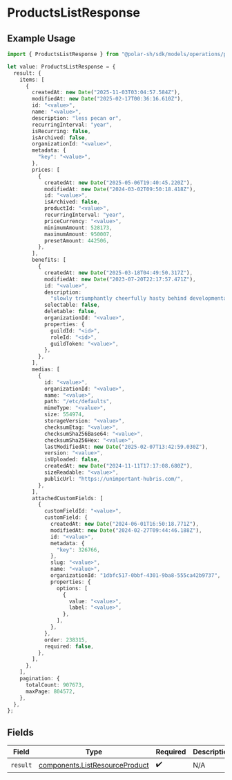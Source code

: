 # ProductsListResponse

## Example Usage

```typescript
import { ProductsListResponse } from "@polar-sh/sdk/models/operations/productslist.js";

let value: ProductsListResponse = {
  result: {
    items: [
      {
        createdAt: new Date("2025-11-03T03:04:57.584Z"),
        modifiedAt: new Date("2025-02-17T00:36:16.610Z"),
        id: "<value>",
        name: "<value>",
        description: "less pecan or",
        recurringInterval: "year",
        isRecurring: false,
        isArchived: false,
        organizationId: "<value>",
        metadata: {
          "key": "<value>",
        },
        prices: [
          {
            createdAt: new Date("2025-05-06T19:40:45.220Z"),
            modifiedAt: new Date("2024-03-02T09:50:18.418Z"),
            id: "<value>",
            isArchived: false,
            productId: "<value>",
            recurringInterval: "year",
            priceCurrency: "<value>",
            minimumAmount: 528173,
            maximumAmount: 950007,
            presetAmount: 442506,
          },
        ],
        benefits: [
          {
            createdAt: new Date("2025-03-18T04:49:50.317Z"),
            modifiedAt: new Date("2023-07-20T22:17:57.471Z"),
            id: "<value>",
            description:
              "slowly triumphantly cheerfully hasty behind developmental meanwhile entwine",
            selectable: false,
            deletable: false,
            organizationId: "<value>",
            properties: {
              guildId: "<id>",
              roleId: "<id>",
              guildToken: "<value>",
            },
          },
        ],
        medias: [
          {
            id: "<value>",
            organizationId: "<value>",
            name: "<value>",
            path: "/etc/defaults",
            mimeType: "<value>",
            size: 554974,
            storageVersion: "<value>",
            checksumEtag: "<value>",
            checksumSha256Base64: "<value>",
            checksumSha256Hex: "<value>",
            lastModifiedAt: new Date("2025-02-07T13:42:59.030Z"),
            version: "<value>",
            isUploaded: false,
            createdAt: new Date("2024-11-11T17:17:08.680Z"),
            sizeReadable: "<value>",
            publicUrl: "https://unimportant-hubris.com/",
          },
        ],
        attachedCustomFields: [
          {
            customFieldId: "<value>",
            customField: {
              createdAt: new Date("2024-06-01T16:50:18.771Z"),
              modifiedAt: new Date("2024-02-27T09:44:46.188Z"),
              id: "<value>",
              metadata: {
                "key": 326766,
              },
              slug: "<value>",
              name: "<value>",
              organizationId: "1dbfc517-0bbf-4301-9ba8-555ca42b9737",
              properties: {
                options: [
                  {
                    value: "<value>",
                    label: "<value>",
                  },
                ],
              },
            },
            order: 238315,
            required: false,
          },
        ],
      },
    ],
    pagination: {
      totalCount: 907673,
      maxPage: 804572,
    },
  },
};
```

## Fields

| Field                                                                            | Type                                                                             | Required                                                                         | Description                                                                      |
| -------------------------------------------------------------------------------- | -------------------------------------------------------------------------------- | -------------------------------------------------------------------------------- | -------------------------------------------------------------------------------- |
| `result`                                                                         | [components.ListResourceProduct](../../models/components/listresourceproduct.md) | :heavy_check_mark:                                                               | N/A                                                                              |